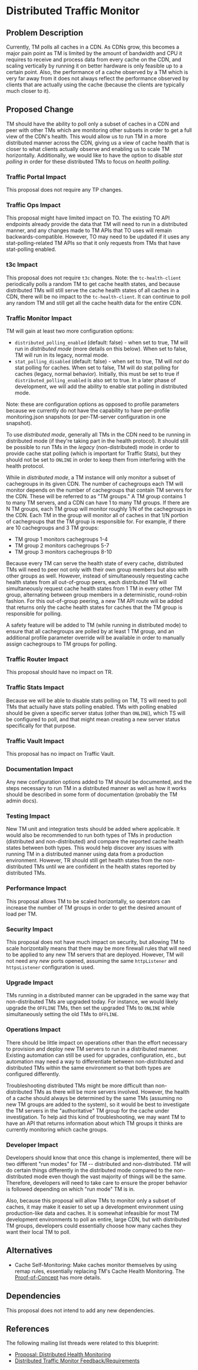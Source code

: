 <!--
Licensed to the Apache Software Foundation (ASF) under one
or more contributor license agreements.  See the NOTICE file
distributed with this work for additional information
regarding copyright ownership.  The ASF licenses this file
to you under the Apache License, Version 2.0 (the
"License"); you may not use this file except in compliance
with the License.  You may obtain a copy of the License at

    http://www.apache.org/licenses/LICENSE-2.0

Unless required by applicable law or agreed to in writing,
software distributed under the License is distributed on an
"AS IS" BASIS, WITHOUT WARRANTIES OR CONDITIONS OF ANY
KIND, either express or implied.  See the License for the
specific language governing permissions and limitations
under the License.
-->
# Distributed Traffic Monitor

## Problem Description
Currently, TM polls all caches in a CDN. As CDNs grow, this becomes a major
pain point as TM is limited by the amount of bandwidth and CPU it requires to
receive and process data from every cache on the CDN, and scaling vertically by
running it on better hardware is only feasible up to a certain point. Also, the
performance of a cache observed by a TM which is very far away from it does not
always reflect the performance observed by clients that are actually using the
cache (because the clients are typically much closer to it).

## Proposed Change
TM should have the ability to poll only a subset of caches in a CDN and peer
with other TMs which are monitoring other subsets in order to get a full view
of the CDN's health. This would allow us to run TM in a more distributed manner
across the CDN, giving us a view of cache health that is closer to what clients
actually observe and enabling us to scale TM horizontally. Additionally, we
would like to have the option to disable _stat polling_ in order for these
distributed TMs to focus on _health polling_.

### Traffic Portal Impact
This proposal does not require any TP changes.

### Traffic Ops Impact
This proposal might have limited impact on TO. The existing TO API endpoints
already provide the data that TM will need to run in a distributed manner, and
any changes made to TM APIs that TO uses will remain backwards-compatible.
However, TO may need to be updated if it uses any stat-polling-related TM APIs
so that it only requests from TMs that have stat-polling enabled.

### t3c Impact
This proposal does not require `t3c` changes. Note: the `tc-health-client`
periodically polls a random TM to get cache health states, and because
distributed TMs will still serve the cache health states of all caches in a
CDN, there will be no impact to the `tc-health-client`. It can continue to poll
any random TM and still get all the cache health data for the entire CDN.

### Traffic Monitor Impact
TM will gain at least two more configuration options:
- `distributed_polling_enabled` (default: false) - when set to true, TM will
  run in _distributed mode_ (more details on this below). When set to false, TM
  will run in its legacy, normal mode.
- `stat_polling_disabled` (default: false) - when set to true, TM will _not_ do
  stat polling for caches. When set to false, TM will do stat polling for
  caches (legacy, normal behavior). Initially, this must be set to true if
  `distributed_polling_enabled` is also set to true. In a later phase of
  development, we will add the ability to enable stat polling in distributed
  mode.

Note: these are configuration options as opposed to profile parameters because
we currently do not have the capability to have per-profile monitoring.json
snapshots (or per-TM-server configuration in one snapshot).

To use _distributed mode_, generally all TMs in the CDN need to be running in
distributed mode (if they're taking part in the health protocol). It should
still be possible to run TMs in the _legacy_ (non-distributed) mode in order to
provide cache stat polling (which is important for Traffic Stats), but they
should not be set to `ONLINE` in order to keep them from interfering with the
health protocol.

While in _distributed mode_, a TM instance will only monitor a subset of
cachegroups in its given CDN. The number of cachegroups each TM will monitor
depends on the number of cachegroups that contain TM servers for the CDN. These
will be referred to as "TM groups." A TM group contains 1 to many TM servers,
and a CDN can have 1 to many TM groups. If there are N TM groups, each TM group
will monitor roughly 1/N of the cachegroups in the CDN. Each TM in the group
will monitor all of caches in that 1/N portion of cachegroups that the TM group
is responsible for. For example, if there are 10 cachegroups and 3 TM groups:
- TM group 1 monitors cachegroups 1-4
- TM group 2 monitors cachegroups 5-7
- TM group 3 monitors cachegroups 8-10

Because every TM can serve the health state of every cache, distributed TMs
will need to peer not only with their own group members but also with other
groups as well. However, instead of simultaneously requesting cache health
states from all out-of-group peers, each distributed TM will simultaneously
request cache health states from 1 TM in every other TM group, alternating
between group members in a deterministic, round-robin fashion. For this
out-of-group peering, a new TM API route will be added that returns only the
cache health states for caches that the TM group is responsible for polling.

A safety feature will be added to TM (while running in distributed mode) to
ensure that all cachegroups are polled by at least 1 TM group, and an
additional profile parameter override will be available in order to manually
assign cachegroups to TM groups for polling.

### Traffic Router Impact
This proposal should have no impact on TR.

### Traffic Stats Impact
Because we will be able to disable stats polling on TM, TS will need to poll
TMs that actually have stats polling enabled. TMs with polling enabled should
be given a specific server status (other than `ONLINE`), which TS will be
configured to poll, and that might mean creating a new server status
specifically for that purpose.

### Traffic Vault Impact
This proposal has no impact on Traffic Vault.

### Documentation Impact
Any new configuration options added to TM should be documented, and the steps
necessary to run TM in a distributed manner as well as how it works should be
described in some form of documentation (probably the TM admin docs).

### Testing Impact
New TM unit and integration tests should be added where applicable. It would
also be recommended to run both types of TMs in production (distributed and
non-distributed) and compare the reported cache health states between both
types. This would help discover any issues with running TM in a distributed
manner using data from a production environment. However, TR should still get
health states from the non-distributed TMs until we are confident in the health
states reported by distributed TMs.

### Performance Impact
This proposal allows TM to be scaled horizontally, so operators can increase
the number of TM groups in order to get the desired amount of load per TM.

### Security Impact
This proposal does not have much impact on security, but allowing TM to scale
horizontally means that there may be more firewall rules that will need to be
applied to any new TM servers that are deployed. However, TM will not need any
_new_ ports opened, assuming the same `httpListener` and `httpsListener`
configuration is used.

### Upgrade Impact
TMs running in a distributed manner can be upgraded in the same way that
non-distributed TMs are upgraded today. For instance, we would likely upgrade
the `OFFLINE` TMs, then set the upgraded TMs to `ONLINE` while simultaneously
setting the old TMs to `OFFLINE`.

### Operations Impact
There should be little impact on operations other than the effort necessary to
provision and deploy new TM servers to run in a distributed manner. Existing
automation can still be used for upgrades, configuration, etc., but automation
may need a way to differentiate between non-distributed and distributed TMs
within the same environment so that both types are configured differently.

Troubleshooting distributed TMs might be more difficult than non-distributed
TMs as there will be more servers involved. However, the health of a cache
should always be determined by the same TMs (assuming no new TM groups are
added to the system), so it would be best to investigate the TM servers in the
"authoritative" TM group for the cache under investigation. To help aid this
kind of troubleshooting, we may want TM to have an API that returns information
about which TM groups it thinks are currently monitoring which cache groups.

### Developer Impact
Developers should know that once this change is implemented, there will be two
different "run modes" for TM -- distributed and non-distributed. TM will do
certain things differently in the distributed mode compared to the
non-distributed mode even though the vast majority of things will be the same.
Therefore, developers will need to take care to ensure the proper behavior is
followed depending on which "run mode" TM is in.

Also, because this proposal will allow TMs to monitor only a subset of caches,
it may make it easier to set up a development environment using production-like
data and caches. It is somewhat infeasible for most TM development environments
to poll an entire, large CDN, but with distributed TM groups, developers could
essentially choose how many caches they want their local TM to poll.

## Alternatives

- Cache Self-Monitoring: Make caches monitor themselves by using remap rules,
  essentially replacing TM's Cache Health Monitoring. The
  [Proof-of-Concept](https://github.com/apache/trafficcontrol/pull/4529) has
  more details.

## Dependencies
This proposal does not intend to add any new dependencies.

## References
The following mailing list threads were related to this blueprint:
- [Proposal: Distributed Health Monitoring](https://lists.apache.org/thread.html/rf3307f824c0f82892cbb0fea74a5c6a274c8ea4f303d125e8f1212da%40%3Cdev.trafficcontrol.apache.org%3E)
- [Distributed Traffic Monitor Feedback/Requirements](https://lists.apache.org/thread.html/rf985a2b9e8a440d396a0097a71882919bff5b3cb5f8d6c3a53143162%40%3Cdev.trafficcontrol.apache.org%3E)
